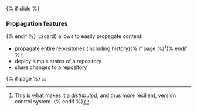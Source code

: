 {% if slide %}
### Propagation features
{% endif %}
:::{card} <i class="fab fa-git"></i> allows to easily propagate content:

- propagate entire repositories (including history){% if page %}[^sn2]{% endif %}
- deploy simple states of a repository
- share changes to a repository

{% if page %}
:::
[^sn2]: This is what makes it a _distributed_, and thus more resilient, version control system.
{% endif %}
